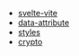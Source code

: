 - [svelte-vite](./docs/svelte-vite.md)
- [data-attribute](./docs/data-attribute.md)
- [styles](./docs/styles/styles.md)
- [crypto](src/lib/crypt/README.md)